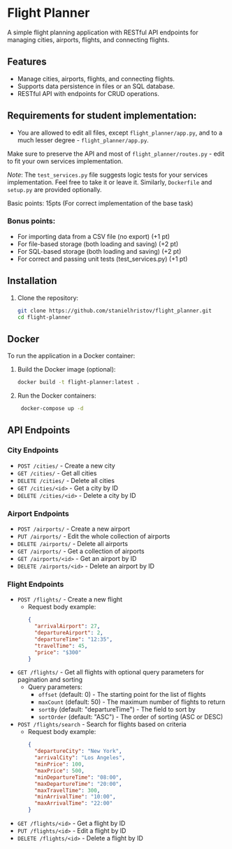 # Flight Planner

A simple flight planning application with RESTful API endpoints for managing cities, airports, flights, and connecting flights.

## Features

- Manage cities, airports, flights, and connecting flights.
- Supports data persistence in files or an SQL database.
- RESTful API with endpoints for CRUD operations.

## Requirements for student implementation:
* You are allowed to edit all files, except `flight_planner/app.py`, and to a much lesser degree - `flight_planner/app.py`.

Make sure to preserve the API and most of `flight_planner/routes.py` - edit to fit your own services implementation.

*Note*: The `test_services.py` file suggests logic tests for your services implementation. Feel free to take it or leave it.
Similarly, `Dockerfile` and `setup.py` are provided optionally.

Basic points: 15pts (For correct implementation of the base task)

### Bonus points:
* For importing data from a CSV file (no export) (+1 pt)
* For file-based storage (both loading and saving) (+2 pt)
* For SQL-based storage (both loading and saving) (+2 pt)
* For correct and passing unit tests (test_services.py) (+1 pt)

## Installation

1. Clone the repository:

   ```bash
   git clone https://github.com/stanielhristov/flight_planner.git
   cd flight-planner
   ```
## Docker

To run the application in a Docker container:

1. Build the Docker image (optional):

   ```bash
   docker build -t flight-planner:latest .
   ```

2. Run the Docker containers:

   ```bash
    docker-compose up -d
   ```

## API Endpoints

### City Endpoints
- `POST /cities/` - Create a new city
- `GET /cities/` - Get all cities
- `DELETE /cities/` - Delete all cities
- `GET /cities/<id>` - Get a city by ID
- `DELETE /cities/<id>` - Delete a city by ID

### Airport Endpoints
- `POST /airports/` - Create a new airport
- `PUT /airports/` - Edit the whole collection of airports
- `DELETE /airports/` - Delete all airports
- `GET /airports/` - Get a collection of airports
- `GET /airports/<id>` - Get an airport by ID
- `DELETE /airports/<id>` - Delete an airport by ID

### Flight Endpoints
- `POST /flights/` - Create a new flight
  - Request body example:
    ```json
    {
      "arrivalAirport": 27,
      "departureAirport": 2,
      "departureTime": "12:35",
      "travelTime": 45,
      "price": "$300"
    }
    ```
- `GET /flights/` - Get all flights with optional query parameters for pagination and sorting
  - Query parameters:
    - `offset` (default: 0) - The starting point for the list of flights
    - `maxCount` (default: 50) - The maximum number of flights to return
    - `sortBy` (default: "departureTime") - The field to sort by
    - `sortOrder` (default: "ASC") - The order of sorting (ASC or DESC)
- `POST /flights/search` - Search for flights based on criteria
  - Request body example:
    ```json
    {
      "departureCity": "New York",
      "arrivalCity": "Los Angeles",
      "minPrice": 100,
      "maxPrice": 500,
      "minDepartureTime": "08:00",
      "maxDepartureTime": "20:00",
      "maxTravelTime": 300,
      "minArrivalTime": "10:00",
      "maxArrivalTime": "22:00"
    }
    ```
- `GET /flights/<id>` - Get a flight by ID
- `PUT /flights/<id>` - Edit a flight by ID
- `DELETE /flights/<id>` - Delete a flight by ID
